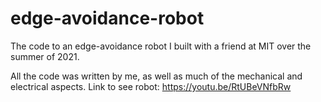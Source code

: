 # edge-avoidance-robot
The code to an edge-avoidance robot I built with a friend at MIT over the summer of 2021.

All the code was written by me, as well as much of the mechanical and electrical aspects.
Link to see robot: https://youtu.be/RtUBeVNfbRw
